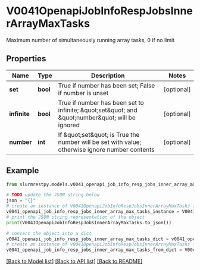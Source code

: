 # V0041OpenapiJobInfoRespJobsInnerArrayMaxTasks

Maximum number of simultaneously running array tasks, 0 if no limit

## Properties

Name | Type | Description | Notes
------------ | ------------- | ------------- | -------------
**set** | **bool** | True if number has been set; False if number is unset | [optional]
**infinite** | **bool** | True if number has been set to infinite; \&quot;set\&quot; and \&quot;number\&quot; will be ignored | [optional]
**number** | **int** | If \&quot;set\&quot; is True the number will be set with value; otherwise ignore number contents | [optional]

## Example

```python
from slurmrestpy.models.v0041_openapi_job_info_resp_jobs_inner_array_max_tasks import V0041OpenapiJobInfoRespJobsInnerArrayMaxTasks

# TODO update the JSON string below
json = "{}"
# create an instance of V0041OpenapiJobInfoRespJobsInnerArrayMaxTasks from a JSON string
v0041_openapi_job_info_resp_jobs_inner_array_max_tasks_instance = V0041OpenapiJobInfoRespJobsInnerArrayMaxTasks.from_json(json)
# print the JSON string representation of the object
print(V0041OpenapiJobInfoRespJobsInnerArrayMaxTasks.to_json())

# convert the object into a dict
v0041_openapi_job_info_resp_jobs_inner_array_max_tasks_dict = v0041_openapi_job_info_resp_jobs_inner_array_max_tasks_instance.to_dict()
# create an instance of V0041OpenapiJobInfoRespJobsInnerArrayMaxTasks from a dict
v0041_openapi_job_info_resp_jobs_inner_array_max_tasks_from_dict = V0041OpenapiJobInfoRespJobsInnerArrayMaxTasks.from_dict(v0041_openapi_job_info_resp_jobs_inner_array_max_tasks_dict)
```
[[Back to Model list]](../README.md#documentation-for-models) [[Back to API list]](../README.md#documentation-for-api-endpoints) [[Back to README]](../README.md)


